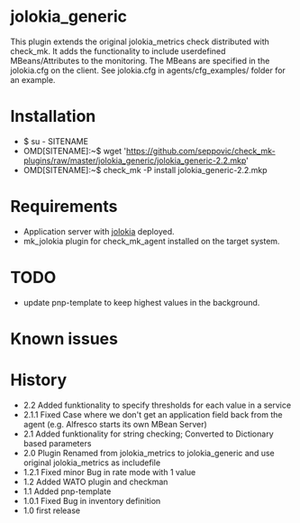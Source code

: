 # jolokia_generic
This plugin extends the original jolokia_metrics check distributed with check_mk.
It adds the functionality to include userdefined MBeans/Attributes to the 
monitoring. The MBeans are specified in the jolokia.cfg on the client. See 
jolokia.cfg in agents/cfg_examples/ folder for an example.

# Installation
* $ su - SITENAME
* OMD[SITENAME]:~$ wget 'https://github.com/seppovic/check_mk-plugins/raw/master/jolokia_generic/jolokia_generic-2.2.mkp'
* OMD[SITENAME]:~$ check_mk -P install jolokia_generic-2.2.mkp

# Requirements
* Application server with [jolokia](http://jolokia.org/) deployed.
* mk_jolokia plugin for check_mk_agent installed on the target system.

# TODO
* update pnp-template to keep highest values in the background.

# Known issues

# History
* 2.2   Added funktionality to specify thresholds for each value in a service
* 2.1.1 Fixed Case where we don't get an application field back from the agent (e.g. Alfresco starts its own MBean Server)
* 2.1   Added funktionality for string checking; Converted to Dictionary based parameters
* 2.0   Plugin Renamed from jolokia_metrics to jolokia_generic and use original jolokia_metrics as includefile
* 1.2.1 Fixed minor Bug in rate mode with 1 value
* 1.2   Added WATO plugin and checkman
* 1.1   Added pnp-template
* 1.0.1 Fixed Bug in inventory definition
* 1.0   first release
